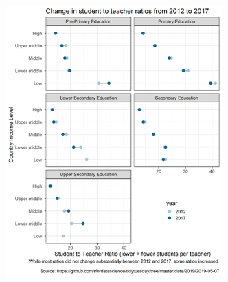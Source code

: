
![](https://github.com/kylie-foster/tidy_tuesday/blob/master/Week19_2019/student_teacher_ratios.png)
